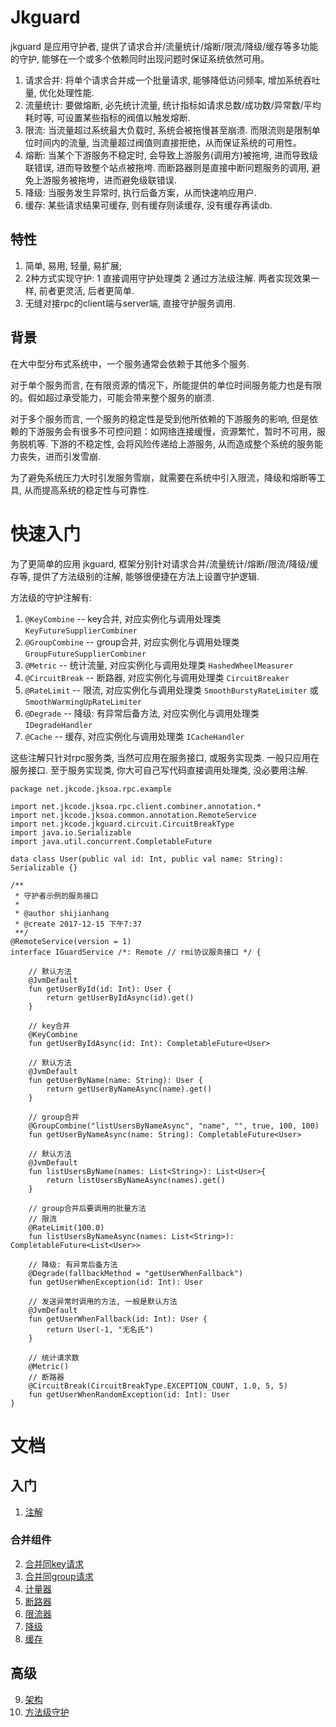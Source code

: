 # Jkguard

jkguard 是应用守护者, 提供了请求合并/流量统计/熔断/限流/降级/缓存等多功能的守护, 能够在一个或多个依赖同时出现问题时保证系统依然可用。

1. 请求合并: 将单个请求合并成一个批量请求, 能够降低访问频率, 增加系统吞吐量, 优化处理性能.
2. 流量统计: 要做熔断, 必先统计流量, 统计指标如请求总数/成功数/异常数/平均耗时等, 可设置某些指标的阀值以触发熔断.
3. 限流: 当流量超过系统最大负载时, 系统会被拖慢甚至崩溃. 而限流则是限制单位时间内的流量, 当流量超过阀值则直接拒绝，从而保证系统的可用性。
4. 熔断: 当某个下游服务不稳定时, 会导致上游服务(调用方)被拖垮, 进而导致级联错误, 进而导致整个站点被拖垮. 而断路器则是直接中断问题服务的调用, 避免上游服务被拖垮，进而避免级联错误.
5. 降级: 当服务发生异常时, 执行后备方案，从而快速响应用户.
6. 缓存: 某些请求结果可缓存, 则有缓存则读缓存, 没有缓存再读db.

## 特性

1. 简单, 易用, 轻量, 易扩展;
2. 2种方式实现守护: 1 直接调用守护处理类 2 通过方法级注解. 两者实现效果一样, 前者更灵活, 后者更简单.
3. 无缝对接rpc的client端与server端, 直接守护服务调用.

## 背景

在大中型分布式系统中，一个服务通常会依赖于其他多个服务. 

对于单个服务而言, 在有限资源的情况下，所能提供的单位时间服务能力也是有限的。假如超过承受能力，可能会带来整个服务的崩溃.

对于多个服务而言, 一个服务的稳定性是受到他所依赖的下游服务的影响, 但是依赖的下游服务会有很多不可控问题：如网络连接缓慢，资源繁忙，暂时不可用，服务脱机等. 下游的不稳定性, 会将风险传递给上游服务, 从而造成整个系统的服务能力丧失，进而引发雪崩.

为了避免系统压力大时引发服务雪崩，就需要在系统中引入限流，降级和熔断等工具, 从而提高系统的稳定性与可靠性.

# 快速入门

为了更简单的应用 jkguard, 框架分别针对请求合并/流量统计/熔断/限流/降级/缓存等, 提供了方法级别的注解, 能够很便捷在方法上设置守护逻辑.

方法级的守护注解有:
1. `@KeyCombine` -- key合并, 对应实例化与调用处理类 `KeyFutureSupplierCombiner`
2. `@GroupCombine` -- group合并, 对应实例化与调用处理类 `GroupFutureSupplierCombiner`
3. `@Metric` -- 统计流量, 对应实例化与调用处理类 `HashedWheelMeasurer`
4. `@CircuitBreak` -- 断路器, 对应实例化与调用处理类 `CircuitBreaker`
5. `@RateLimit` -- 限流, 对应实例化与调用处理类 `SmoothBurstyRateLimiter` 或 `SmoothWarmingUpRateLimiter`
6. `@Degrade` -- 降级: 有异常后备方法, 对应实例化与调用处理类 `IDegradeHandler` 
7. `@Cache` -- 缓存, 对应实例化与调用处理类 `ICacheHandler`

这些注解只针对rpc服务类, 当然可应用在服务接口, 或服务实现类.
一般只应用在服务接口.
至于服务实现类, 你大可自己写代码直接调用处理类, 没必要用注解.

```
package net.jkcode.jksoa.rpc.example

import net.jkcode.jksoa.rpc.client.combiner.annotation.*
import net.jkcode.jksoa.common.annotation.RemoteService
import net.jkcode.jkguard.circuit.CircuitBreakType
import java.io.Serializable
import java.util.concurrent.CompletableFuture

data class User(public val id: Int, public val name: String): Serializable {}

/**
 * 守护者示例的服务接口
 *
 * @author shijianhang
 * @create 2017-12-15 下午7:37
 **/
@RemoteService(version = 1)
interface IGuardService /*: Remote // rmi协议服务接口 */ {

    // 默认方法
    @JvmDefault
    fun getUserById(id: Int): User {
        return getUserByIdAsync(id).get()
    }

    // key合并
    @KeyCombine
    fun getUserByIdAsync(id: Int): CompletableFuture<User>

    // 默认方法
    @JvmDefault
    fun getUserByName(name: String): User {
        return getUserByNameAsync(name).get()
    }

    // group合并
    @GroupCombine("listUsersByNameAsync", "name", "", true, 100, 100)
    fun getUserByNameAsync(name: String): CompletableFuture<User>

    // 默认方法
    @JvmDefault
    fun listUsersByName(names: List<String>): List<User>{
        return listUsersByNameAsync(names).get()
    }

    // group合并后要调用的批量方法
    // 限流
    @RateLimit(100.0)
    fun listUsersByNameAsync(names: List<String>): CompletableFuture<List<User>>

    // 降级: 有异常后备方法
    @Degrade(fallbackMethod = "getUserWhenFallback")
    fun getUserWhenException(id: Int): User

    // 发送异常时调用的方法, 一般是默认方法
    @JvmDefault
    fun getUserWhenFallback(id: Int): User {
        return User(-1, "无名氏")
    }

    // 统计请求数
    @Metric()
    // 断路器
    @CircuitBreak(CircuitBreakType.EXCEPTION_COUNT, 1.0, 5, 5)
    fun getUserWhenRandomException(id: Int): User
}
```

# 文档

## 入门
1. [注解](doc/annotation.md)

### 合并组件
2. [合并同key请求](doc/key_combiner.md)
3. [合并同group请求](doc/group_combiner.md)
4. [计量器](doc/measure.md)
5. [断路器](doc/circuit_breaker.md)
6. [限流器](doc/rate_limiter.md)
7. [降级](doc/degrade.md)
8. [缓存](doc/cache.md)

## 高级
9. [架构](doc/architecture.md)
10. [方法级守护](doc/method_guard.md)